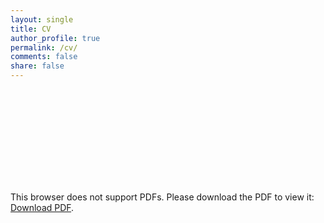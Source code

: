 ```yaml
---
layout: single
title: CV
author_profile: true
permalink: /cv/
comments: false
share: false
---
```


<object data="http://www.dropbox.com/s/2x0n5tfpeicqcww/CV_Dec2018.pdf" type="application/pdf" width="700px" height="700px">
    <embed src="http://www.dropbox.com/s/2x0n5tfpeicqcww/CV_Dec2018.pdf">
        <p>This browser does not support PDFs. Please download the PDF to view it: <a href="http://www.dropbox.com/s/2x0n5tfpeicqcww/CV_Dec2018.pdf">Download PDF</a>.</p>
    </embed>
</object>

